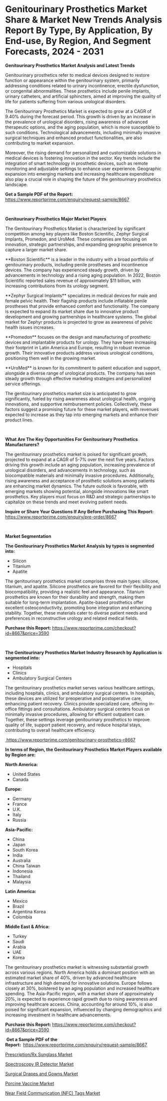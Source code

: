 <p><h1>Genitourinary Prosthetics Market Share & Market New Trends Analysis Report By Type, By Application, By End-use, By Region, And Segment Forecasts, 2024 - 2031</h1></p><p><strong>Genitourinary Prosthetics Market Analysis and Latest Trends</strong></p>
<p><p>Genitourinary prosthetics refer to medical devices designed to restore function or appearance within the genitourinary system, primarily addressing conditions related to urinary incontinence, erectile dysfunction, or congenital abnormalities. These prosthetics include penile implants, urinary catheters, and artificial sphincters, aimed at improving the quality of life for patients suffering from various urological disorders.</p><p>The Genitourinary Prosthetics Market is expected to grow at a CAGR of 9.40% during the forecast period. This growth is driven by an increase in the prevalence of urological disorders, rising awareness of advanced therapeutic options, and the aging population, which is more susceptible to such conditions. Technological advancements, including minimally invasive surgical techniques and enhanced product functionalities, are also contributing to market expansion.</p><p>Moreover, the rising demand for personalized and customizable solutions in medical devices is fostering innovation in the sector. Key trends include the integration of smart technology in prosthetic devices, such as remote monitoring and adjustable settings to enhance user experience. Geographic expansion into emerging markets and increasing healthcare expenditure also play a crucial role in shaping the future of the genitourinary prosthetics landscape.</p></p>
<p><strong>Get a Sample PDF of the Report:&nbsp;</strong> <a href="https://www.reportprime.com/enquiry/request-sample/8667">https://www.reportprime.com/enquiry/request-sample/8667</a></p>
<p>&nbsp;</p>
<p><strong>Genitourinary Prosthetics Major Market Players</strong></p>
<p><p>The Genitourinary Prosthetics Market is characterized by significant competition among key players like Boston Scientific, Zephyr Surgical Implants, Promedon, and UroMed. These companies are focusing on innovation, strategic partnerships, and expanding geographic presence to capture a larger market share.</p><p>**Boston Scientific** is a leader in the industry with a broad portfolio of genitourinary products, including penile prostheses and incontinence devices. The company has experienced steady growth, driven by advancements in technology and a rising aging population. In 2022, Boston Scientific reported sales revenue of approximately $11 billion, with increasing contributions from its urology segment.</p><p>**Zephyr Surgical Implants** specializes in medical devices for male and female pelvic health. Their flagship products include inflatable penile prostheses that provide enhanced comfort and functionality. The company is expected to expand its market share due to innovative product development and growing partnerships in healthcare systems. The global market for Zephyr products is projected to grow as awareness of pelvic health issues increases.</p><p>**Promedon** focuses on the design and manufacturing of prosthetic devices and implantable products for urology. They have been increasing their footprint in Latin America and Europe, resulting in robust revenue growth. Their innovative products address various urological conditions, positioning them well in the growing market.</p><p>**UroMed** is known for its commitment to patient education and support, alongside a diverse range of urological products. The company has seen steady growth through effective marketing strategies and personalized service offerings.</p><p>The genitourinary prosthetics market size is anticipated to grow significantly, fueled by rising awareness about urological health, ongoing innovations, and supportive reimbursement policies. Collectively, these factors suggest a promising future for these market players, with revenues expected to increase as they tap into emerging markets and enhance their product lines.</p></p>
<p>&nbsp;</p>
<p><strong>What Are The Key Opportunities For Genitourinary Prosthetics Manufacturers?</strong></p>
<p><p>The genitourinary prosthetics market is poised for significant growth, projected to expand at a CAGR of 5-7% over the next five years. Factors driving this growth include an aging population, increasing prevalence of urological disorders, and advancements in technology, such as biocompatible materials and minimally invasive procedures. Additionally, rising awareness and acceptance of prosthetic solutions among patients are enhancing market dynamics. The future outlook is favorable, with emerging markets showing potential, alongside innovations like smart prosthetics. Key players must focus on R&D and strategic partnerships to capitalize on these trends and meet evolving patient needs.</p></p>
<p><strong>Inquire or Share Your Questions If Any Before Purchasing This Report:</strong> <a href="https://www.reportprime.com/enquiry/pre-order/8667">https://www.reportprime.com/enquiry/pre-order/8667</a></p>
<p>&nbsp;</p>
<p><strong>Market Segmentation</strong></p>
<p><strong>The Genitourinary Prosthetics Market Analysis by types is segmented into:</strong></p>
<p><ul><li>Silicon</li><li>Titanium</li><li>Apatite</li></ul></p>
<p><p>The genitourinary prosthetics market comprises three main types: silicone, titanium, and apatite. Silicone prosthetics are favored for their flexibility and biocompatibility, providing a realistic feel and appearance. Titanium prosthetics are known for their durability and strength, making them suitable for long-term implantation. Apatite-based prosthetics offer excellent osteoconductivity, promoting bone integration and enhancing stability. Together, these materials cater to diverse patient needs and preferences in reconstructive urology and related medical fields.</p></p>
<p><strong>Purchase this Report:&nbsp;</strong><a href="https://www.reportprime.com/checkout?id=8667&price=3590">https://www.reportprime.com/checkout?id=8667&price=3590</a></p>
<p>&nbsp;</p>
<p><strong>The Genitourinary Prosthetics Market Industry Research by Application is segmented into:</strong></p>
<p><ul><li>Hospitals</li><li>Clinics</li><li>Ambulatory Surgical Centers</li></ul></p>
<p><p>The genitourinary prosthetics market serves various healthcare settings, including hospitals, clinics, and ambulatory surgical centers. In hospitals, these devices are utilized for preoperative and postoperative care, enhancing patient recovery. Clinics provide specialized care, offering in-office fittings and consultations. Ambulatory surgical centers focus on minimally invasive procedures, allowing for efficient outpatient care. Together, these settings leverage genitourinary prosthetics to improve quality of life, support patient recovery, and reduce hospital stays, contributing to overall healthcare efficiency.</p></p>
<p><a href="https://www.reportprime.com/genitourinary-prosthetics-r8667">&nbsp;https://www.reportprime.com/genitourinary-prosthetics-r8667</a></p>
<p><strong>In terms of Region, the Genitourinary Prosthetics Market Players available by Region are:</strong></p>
<p>
    <p> <strong> North America: </strong>
        <ul>
            <li>United States</li>
            <li>Canada</li>
        </ul>
        </p> 
    <p> <strong> Europe: </strong>
        <ul>
            <li>Germany</li>
            <li>France</li>
            <li>U.K.</li>
            <li>Italy</li>
            <li>Russia</li>
        </ul>
        </p> 
    <p> <strong> Asia-Pacific: </strong>
        <ul>
            <li>China</li>
            <li>Japan</li>
            <li>South Korea</li>
            <li>India</li>
            <li>Australia</li>
            <li>China Taiwan</li>
            <li>Indonesia</li>
            <li>Thailand</li>
            <li>Malaysia</li>
        </ul>
        </p> 
    <p> <strong> Latin America: </strong>
        <ul>
            <li>Mexico</li>
            <li>Brazil</li>
            <li>Argentina Korea</li>
            <li>Colombia</li>
        </ul>
        </p> 
    <p> <strong> Middle East & Africa: </strong>
        <ul>
            <li>Turkey</li>
            <li>Saudi</li>
            <li>Arabia</li>
            <li>UAE</li>
            <li>Korea</li>
        </ul>
    </p>
    </p>
<p><p>The genitourinary prosthetics market is witnessing substantial growth across various regions. North America holds a dominant position with an estimated market share of 40%, driven by advanced healthcare infrastructure and high demand for innovative solutions. Europe follows closely at 30%, bolstered by an aging population and increased healthcare spending. The Asia-Pacific region, with a market share of approximately 20%, is expected to experience rapid growth due to rising awareness and improving healthcare access. China, accounting for around 10%, is also poised for significant expansion, influenced by changing demographics and increasing investment in healthcare advancements.</p></p>
<p><strong>Purchase this Report: </strong><a href="https://www.reportprime.com/checkout?id=8667&price=3590">https://www.reportprime.com/checkout?id=8667&price=3590</a></p>
<p>&nbsp;<strong>Get a Sample PDF of the Report:&nbsp;&nbsp;</strong><a href="https://www.reportprime.com/enquiry/request-sample/8667">https://www.reportprime.com/enquiry/request-sample/8667</a></p>
<p><strong></strong></p>
<p><p><a href="https://issuu.com/reportprime-2/docs/prescriptionrx-sunglass-market-size_90acdc5944bad0">Prescription/Rx Sunglass Market</a></p><p><a href="https://medium.com/@alberthenry754/the-market-for-spectroscopy-ir-detector-market-is-examined-in-this-report-along-with-the-factors-a748a88ba9d1">Spectroscopy IR Detector Market</a></p><p><a href="https://www.linkedin.com/pulse/global-perspectives-surgical-drapes-gowns-market-trends-challenges-pat2f?trackingId=lKNrfkCJS7ate113D7I3Mg%3D%3D">Surgical Drapes and Gowns Market</a></p><p><a href="https://medium.com/@christopher.walker6564/what-is-porcine-vaccine-market-69e6065d26c2">Porcine Vaccine Market</a></p><p><a href="https://issuu.com/reportprime-2/docs/near-field-communication-nfc-tags-m_c353b14d5207b9">Near Field Communication (NFC) Tags Market</a></p></p>